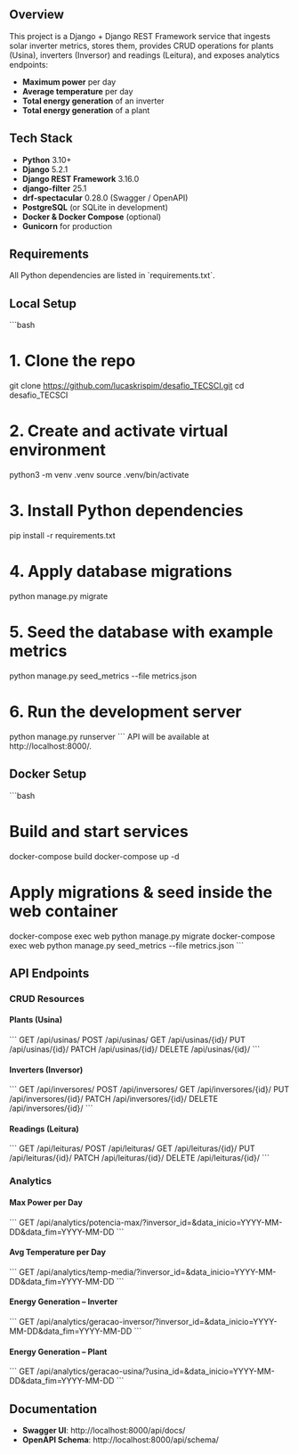 ## Overview
This project is a Django + Django REST Framework service that ingests solar inverter metrics, stores them, provides CRUD operations for plants (Usina), inverters (Inversor) and readings (Leitura), and exposes analytics endpoints:
- **Maximum power** per day
- **Average temperature** per day
- **Total energy generation** of an inverter
- **Total energy generation** of a plant

## Tech Stack
- **Python** 3.10+  
- **Django** 5.2.1  
- **Django REST Framework** 3.16.0  
- **django-filter** 25.1  
- **drf-spectacular** 0.28.0 (Swagger / OpenAPI)  
- **PostgreSQL** (or SQLite in development)  
- **Docker & Docker Compose** (optional)  
- **Gunicorn** for production

## Requirements
All Python dependencies are listed in \`requirements.txt\`.

## Local Setup
\`\`\`bash
# 1. Clone the repo
git clone https://github.com/lucaskrispim/desafio_TECSCI.git
cd desafio_TECSCI

# 2. Create and activate virtual environment
python3 -m venv .venv
source .venv/bin/activate

# 3. Install Python dependencies
pip install -r requirements.txt

# 4. Apply database migrations
python manage.py migrate

# 5. Seed the database with example metrics
python manage.py seed_metrics --file metrics.json

# 6. Run the development server
python manage.py runserver
\`\`\`
API will be available at http://localhost:8000/.

## Docker Setup
\`\`\`bash
# Build and start services
docker-compose build
docker-compose up -d

# Apply migrations & seed inside the web container
docker-compose exec web python manage.py migrate
docker-compose exec web python manage.py seed_metrics --file metrics.json
\`\`\`

## API Endpoints

### CRUD Resources

#### Plants (Usina)
\`\`\`
GET     /api/usinas/
POST    /api/usinas/
GET     /api/usinas/{id}/
PUT     /api/usinas/{id}/
PATCH   /api/usinas/{id}/
DELETE  /api/usinas/{id}/
\`\`\`

#### Inverters (Inversor)
\`\`\`
GET     /api/inversores/
POST    /api/inversores/
GET     /api/inversores/{id}/
PUT     /api/inversores/{id}/
PATCH   /api/inversores/{id}/
DELETE  /api/inversores/{id}/
\`\`\`

#### Readings (Leitura)
\`\`\`
GET     /api/leituras/
POST    /api/leituras/
GET     /api/leituras/{id}/
PUT     /api/leituras/{id}/
PATCH   /api/leituras/{id}/
DELETE  /api/leituras/{id}/
\`\`\`

### Analytics

#### Max Power per Day
\`\`\`
GET /api/analytics/potencia-max/?inversor_id=<id>&data_inicio=YYYY-MM-DD&data_fim=YYYY-MM-DD
\`\`\`

#### Avg Temperature per Day
\`\`\`
GET /api/analytics/temp-media/?inversor_id=<id>&data_inicio=YYYY-MM-DD&data_fim=YYYY-MM-DD
\`\`\`

#### Energy Generation – Inverter
\`\`\`
GET /api/analytics/geracao-inversor/?inversor_id=<id>&data_inicio=YYYY-MM-DD&data_fim=YYYY-MM-DD
\`\`\`

#### Energy Generation – Plant
\`\`\`
GET /api/analytics/geracao-usina/?usina_id=<id>&data_inicio=YYYY-MM-DD&data_fim=YYYY-MM-DD
\`\`\`

## Documentation
- **Swagger UI**: http://localhost:8000/api/docs/  
- **OpenAPI Schema**: http://localhost:8000/api/schema/ 
